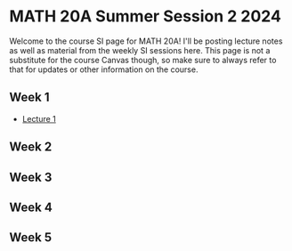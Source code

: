# MATH 20A Summer Session 2 2024

Welcome to the course SI page for MATH 20A! I'll be posting lecture notes as well as material from the weekly SI sessions here. This page is not a substitute for the course Canvas though, so make sure to always refer to that for updates or other information on the course.

## Week 1

- [Lecture 1]()

## Week 2

## Week 3

## Week 4

## Week 5
